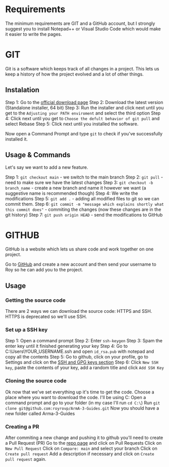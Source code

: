 # Requirements
The minimum requirements are GIT and a GitHub account, but I strongly suggest you to install Notepad++ or Visual Studio Code which would make it easier to write the pages.

# GIT
Git is a software which keeps track of all changes in a project. This lets us keep a history of how the project evolved and a lot of other things. 

## Instalation
Step 1: Go to the [official download page](https://git-scm.com/download)
Step 2: Download the latest version (Standalone installer, 64 bit)
Step 3: Run the installer and click next until you get to the `Adjusting your PATH enviroment` and select the third option
Step 4: Click next until you get to `Choose the defult behavior of git pull` and select Rebase
Step 5: Click next until you installed the software.

Now open a Command Prompt and type `git` to check if you've successfully installed it.

## Usage & Commands
Let's say we want to add a new feature.

Step 1: `git checkout main` - we switch to the main branch
Step 2: `git pull` - need to make sure we have the latest changes
Step 3: `git checkout -b branch_name` - create a new branch and name it however we want (a suggestive name is recommended though)
Step 4: We write the modifications
Step 5: `git add .` - adding all modified files to git so we can commit them.
Step 6: `git commit -m "message which explains shortly what this commit does"` - commiting the changes (now these changes are in the git history)
Step 7: `git push origin HEAD` - send the modifications to GitHub


# GITHUB
GitHub is a website which lets us share code and work together on one project.

Go to [GitHub](https://github.com/) and create a new account and then send your username to Roy so he can add you to the project.

## Usage
### Getting the source code
There are 2 ways we can download the source code: HTTPS and SSH. HTTPS is deprecated so we'll use SSH.

### Set up a SSH key
Step 1: Open a command prompt
Step 2: Enter `ssh-keygen`
Step 3: Spam the enter key until it finished generating your key
Step 4: Go to C:\Users\YOUR_USERNAME\.ssh and open `id_rsa.pub` with notepad and copy all the contents
Step 5: Go to github, click on your profile, go to Settings and click on the [SSH and GPG keys section](https://github.com/settings/keys) 
Step 6: Click `New SSH key`, paste the contents of your key, add a random title and click `Add SSH Key`

### Cloning the source code
Ok now that we've set everything up it's time to get the code. 
Choose a place where you want to download the code. I'll be using C:
Open a command prompt and go to your folder (in my case I'll run `cd C:\`)
Run `git clone git@github.com:royrovp/ArmA-3-Guides.git`
Now you should have a new folder called Arma-3-Guides

### Creating a PR
After commiting a new change and pushing it to github you'll need to create a Pull Request (PR)
Go to the [repo page](https://github.com/royrovp/ArmA-3-Guides) and click on Pull Requests
Click on `New Pull Request`
Click on `Compare: main` and select your branch
Click on `Create pull request`
Add a description if necessary and click on `Create pull request` again.
